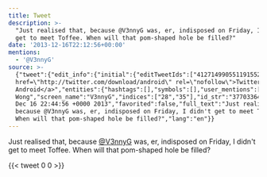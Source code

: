 ```yaml
---
title: Tweet
description: >-
  "Just realised that, because @V3nnyG was, er, indisposed on Friday, I didn't
  get to meet Toffee. When will that pom-shaped hole be filled?"
date: '2013-12-16T22:12:56+00:00'
mentions:
  - '@V3nnyG'
source: >-
  {"tweet":{"edit_info":{"initial":{"editTweetIds":["412714990551191552"],"editableUntil":"2013-12-16T23:44:56.278Z","editsRemaining":"5","isEditEligible":true}},"coordinates":{"type":"Point","coordinates":["0.2708709","52.403187"]},"retweeted":false,"source":"<a
  href=\"http://twitter.com/download/android\" rel=\"nofollow\">Twitter for
  Android</a>","entities":{"hashtags":[],"symbols":[],"user_mentions":[{"name":"Ven
  Wong","screen_name":"V3nnyG","indices":["28","35"],"id_str":"37703364","id":"37703364"}],"urls":[]},"display_text_range":["0","137"],"favorite_count":"0","geo":{"type":"Point","coordinates":["52.403187","0.2708709"]},"id_str":"412714990551191552","truncated":false,"retweet_count":"0","id":"412714990551191552","created_at":"Mon
  Dec 16 22:44:56 +0000 2013","favorited":false,"full_text":"Just realised that,
  because @V3nnyG was, er, indisposed on Friday, I didn't get to meet Toffee.
  When will that pom-shaped hole be filled?","lang":"en"}}
---
```

Just realised that, because [@V3nnyG](https://twitter.com/@V3nnyG) was, er, indisposed on Friday, I didn't get to meet Toffee. When will that pom-shaped hole be filled?
    
{{< tweet 0 0 >}}
    

